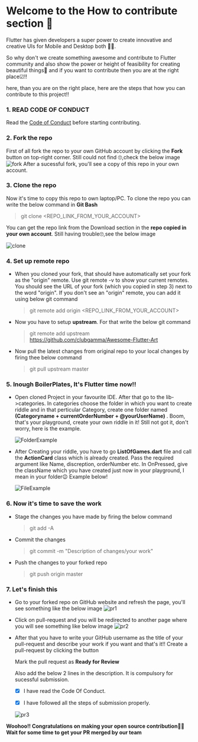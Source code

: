 # Welcome to the How to contribute section 🤝

Flutter has given developers a super power to create innovative and creative UIs for Mobile and Desktop both 🦾😎. 

So why don't we create something awesome and contribute to Flutter community and also show the power or height of feasibility for creating beautiful things🤩 and if you want to contribute then you are at the right place☑!!

here, than you are on the right place, here are the steps that how you can contribute to this project!!

### 1. READ CODE OF CONDUCT
   Read the [Code of Conduct](https://github.com/clubgamma/code-of-conduct) before starting contributing.
### 2. Fork the repo
   First of all fork the repo to your own GitHub account by clicking the **Fork** button on top-right corner. Still could not find 🙄,check the below image
   ![fork](https://user-images.githubusercontent.com/57007680/94579238-360b6b00-0296-11eb-8dfd-c8ac8f10aa26.png)
   After a sucessful fork, you'll see a copy of this repo in your own account.

### 3. Clone the repo    
   Now it's time to copy this repo to own laptop/PC. 
   To clone the repo you can write the below command in **Git Bash**
    
   > git clone <REPO_LINK_FROM_YOUR_ACCOUNT>
    
   You can get the repo link from the Download section in the **repo copied in your own account**. Still having trouble🙄,see the below image
    
   ![clone](https://user-images.githubusercontent.com/57007680/94578970-efb60c00-0295-11eb-93cc-301e605927bd.png)
   
 ### 4. Set up remote repo
  - When you cloned your fork, that should have automatically set your fork as the "origin" remote. Use git remote -v to show your current remotes. You should see the URL of your fork (which you copied in step 3) next to the word "origin". 
      If you don't see an "origin" remote, you can add it using below git command
    
    > git remote add origin <REPO_LINK_FROM_YOUR_ACCOUNT>
      
  - Now you have to setup **upstream**. For that write the below git command
      
    > git remote add upstream https://github.com/clubgamma/Awesome-Flutter-Art
        
  - Now pull the latest changes from original repo to your local changes by firing thee below command
        
    > git pull upstream master
  
 ### 5. Inough BoilerPlates, It's Flutter time now!!
  - Open cloned Project in your favourite IDE. After that go to the lib->categories. In categories choose the folder in which you want to create riddle and in that perticular Category, create
    one folder named **(Categoryname + currentOrderNumber + @yourUserName)** . Boom, that's your playground, create your own riddle in it! Still not got it, don't worry, here is the example.
     
     ![FolderExample](https://user-images.githubusercontent.com/57007680/94572422-a0201200-028e-11eb-92e6-41bc2a6af9a0.PNG)

 - After Creating your riddle, you have to go **ListOfGames.dart** file and call the **ActionCard** class which is already created. Pass the required argument like Name, discreption, orderNumber
   etc. In OnPressed, give the className which you have created just now in your playground, I mean in your folder😉 Example below!
   
   ![FileExample](https://user-images.githubusercontent.com/57007680/94575402-d4490200-0291-11eb-93f7-c431427be883.png)
   
 ### 6. Now it's time to save the work
      
  - Stage the changes you have made by firing the below command
    > git add -A
  - Commit the changes 
    > git commit -m "Description of changes/your work"
  - Push the changes to your forked repo
    > git push origin master
  
### 7. Let's finish this
  
  - Go to your forked repo on GitHub website and refresh the page, you'll see something like the below image
  ![pr1](https://user-images.githubusercontent.com/57007680/94609340-3fa7c980-02bc-11eb-90dd-269a433b00e0.PNG)
        
  - Click on pull-request and you will be redirected to another page where you will see something like below image
  ![pr2](https://user-images.githubusercontent.com/57007680/94609343-420a2380-02bc-11eb-83f1-c6157417c50d.PNG)
        
  - After that you have to write your GitHub username as the title of your pull-request and describe your work if you want and that's it!!
    Create a pull-request by clicking the button
        
    Mark the pull request as **Ready for Review**
        
    Also add the below 2 lines in the description. It is compulsory for sucessful submission.
        
    - [X] I have read the Code Of Conduct.
        
    - [X] I have followed all the steps of submission properly.
        
    ![pr3](https://user-images.githubusercontent.com/58077762/93779010-1e076c00-fc44-11ea-86f0-7a6d74380624.png)

**Woohoo!! Congratulations on making your open source contribution🎉🎉**                                         
**Wait for some time to get your PR merged by our team**
